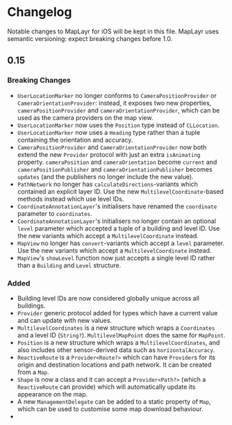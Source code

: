 # Changelog

Notable changes to MapLayr for iOS will be kept in this file. MapLayr uses semantic versioning: expect breaking changes before 1.0.

## 0.15

### Breaking Changes

- `UserLocationMarker` no longer conforms to `CameraPositionProvider` or `CameraOrientationProvider`: instead, it exposes two new properties, `cameraPositionProvider` and `cameraOrientationProvider`, which can be used as the camera providers on the map view.
- `UserLocationMarker` now uses the `Position` type instead of `CLLocation`.
- `UserLocationMarker` now uses a `Heading` type rather than a tuple containing the orientation and accuracy.
- `CameraPositionProvider` and `CameraOrientationProvider` now both extend the new `Provider` protocol with just an extra `isAnimating` property. `cameraPosition` and `cameraOrientation` become `current` and `cameraPositionPublisher` and `cameraOrientationPublisher` becomes `updates` (and the publishers no longer include the new value).
- `PathNetwork` no longer has `calculateDirections`-variants which contained an explicit layer ID. Use the new `MultilevelCoordinate`-based methods instead which use level IDs.
- `CoordinateAnnotationLayer`'s initialisers have renamed the `coordinate` parameter to `coordinates`.
- `CoordinateAnnotationLayer`'s initialisers no longer contain an optional `level` parameter which accepted a tuple of a building and level ID. Use the new variants which accept a `MultilevelCoordinate` instead.
- `MapView` no longer has `convert`-variants which accept a `level` parameter. Use the new variants which accept a `MultilevelCoordinate` instead.
- `MapView`'s `showLevel` function now just accepts a single level ID rather than a `Building` and `Level` structure.

### Added

- Building level IDs are now considered globally unique across all buildings.
- `Provider` generic protocol added for types which have a current value and can update with new values.
- `MultilevelCoordinates` is a new structure which wraps a `Coordinates` and a level ID (`String?`). `MultilevelMapPoint` does the same for `MapPoint`.
- `Position` is a new structure which wraps a `MultilevelCoordinates`, and also includes other sensor-derived data such as `horizontalAccuracy`.
- `ReactiveRoute` is a `Provider<Route?>` which can have `Provider`s for its origin and destination locations and path network. It can be created from a `Map`.
- `Shape` is now a class and it can accept a `Provider<Path?>` (which a `ReactiveRoute` can provide) which will automatically update its appearance on the map.
- A new `ManagementDelegate` can be added to a static property of `Map`, which can be used to customise some map download behaviour.
- 